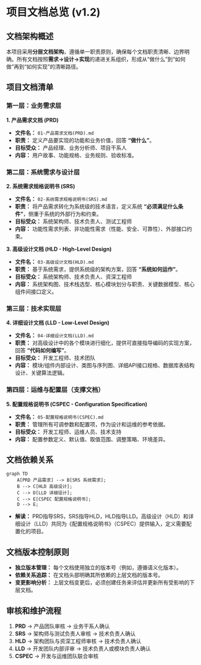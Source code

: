 # 项目文档总览 (v1.2)

## 文档架构概述

本项目采用**分层文档架构**，遵循单一职责原则，确保每个文档职责清晰、边界明确。所有文档按照**需求→设计→实现**的递进关系组织，形成从“做什么”到“如何做”再到“如何实现”的清晰路径。

## 项目文档清单

### **第一层：业务需求层**

**1. 产品需求文档 (PRD)**

- **文件名：** `01-产品需求文档(PRD).md`
- **职责：** 定义产品要实现的功能和业务价值，回答 **“做什么”**。
- **目标受众：** 产品经理、业务分析师、项目干系人
- **内容：** 用户故事、功能规格、业务规则、验收标准。

### **第二层：系统需求与设计层**

**2. 系统需求规格说明书 (SRS)**

- **文件名：** `02-系统需求规格说明书(SRS).md`
- **职责：** 将产品需求转化为系统级的技术语言，定义系统 **“必须满足什么条件”**，侧重于系统的外部行为和约束。
- **目标受众：** 系统架构师、技术负责人、测试工程师
- **内容：** 功能性需求列表、非功能性需求（性能、安全、可靠性）、外部接口约束。

**3. 高级设计文档 (HLD - High-Level Design)**

- **文件名：** `03-高级设计文档(HLD).md`
- **职责：** 基于系统需求，提供系统级的架构方案，回答 **“系统如何运作”**。
- **目标受众：** 系统架构师、技术负责人、资深工程师
- **内容：** 系统架构图、技术栈选型、核心模块划分与职责、关键数据模型、核心组件间接口定义。

### **第三层：技术实现层**

**4. 详细设计文档 (LLD - Low-Level Design)**

- **文件名：** `04-详细设计文档(LLD).md`
- **职责：** 对高级设计中的各个模块进行细化，提供可直接指导编码的实现方案，回答 **“代码如何编写”**。
- **目标受众：** 开发工程师、技术团队
- **内容：** 模块/组件内部设计、类图与序列图、详细API接口规格、数据库表结构设计、关键算法逻辑。

### **第四层：运维与配置层（支撑文档）**

**5. 配置规格说明书 (CSPEC - Configuration Specification)**

- **文件名：** `05-配置规格说明书(CSPEC).md`
- **职责：** 管理所有可调参数和配置项，作为设计和运维的参考依据。
- **目标受众：** 开发工程师、运维人员、技术支持
- **内容：** 配置参数定义、默认值、取值范围、调整策略、环境差异。

## 文档依赖关系

```mermaid
graph TD
    A[PRD 产品需求] --> B[SRS 系统需求];
    B --> C[HLD 高级设计];
    C --> D[LLD 详细设计];
    C --> E[CSPEC 配置规格说明书];
    D --> E;

```

- **解读：** PRD指导SRS，SRS指导HLD，HLD指导LLD。高级设计（HLD）和详细设计（LLD）共同为《配置规格说明书》（CSPEC）提供输入，定义需要配置化的项目。

## 文档版本控制原则

- **独立版本管理：** 每个文档使用独立的版本号（例如，遵循语义化版本）。
- **依赖关系追踪：** 在文档头部明确其所依赖的上层文档的版本号。
- **变更影响分析：** 上层文档变更后，必须创建任务来评估并更新所有受影响的下层文档。

## 审核和维护流程

1. **PRD** → 产品团队审核 → 业务干系人确认
2. **SRS** → 架构师与测试负责人审核 → 技术负责人确认
3. **HLD** → 架构团队与资深工程师审核 → 技术负责人确认
4. **LLD** → 开发团队内部评审 → 技术负责人或模块负责人确认
5. **CSPEC** → 开发与运维团队联合审核
